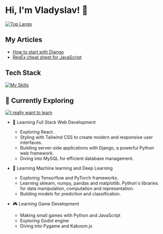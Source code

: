 # Hi, I'm Vladyslav! 👋

[![Top Langs](https://github-readme-stats.vercel.app/api/top-langs/?username=volodyslav&layout=pie)](https://github.com/anuraghazra/github-readme-stats)

## My Articles
- [How to start with Django](https://dev.to/volodyslav/how-to-start-with-django-5cp5)
- [RegEx cheat sheet for JavaScript](https://dev.to/volodyslav/regex-cheat-sheet-for-javascript-6np)

## Tech Stack
[![My Skills](https://skillicons.dev/icons?i=js,html,css,bash,c,django,fastapi,mongodb,mysql,nodejs,postman,postgres,py,react,sklearn,tailwind,tensorflow)](https://skillicons.dev)

## 🌱 Currently Exploring
[![I really want to learn](https://skillicons.dev/icons?i=blender,d3,docker,electron,cs,godot,nextjs,redis,rust,ts,threejs)](https://skillicons.dev)
- 🚀 Learning Full Stack Web Development
  - Exploring React.
  - Styling with Tailwind CSS to create modern and responsive user interfaces.
  - Building server-side applications with Django, a powerful Python web framework.
  - Diving into MySQL for efficient database management.
    
- 🤖 Learning Machine learning and Deep Learning
  - Exploring Tensorflow and PyTorch frameworks.
  - Learning sklearn, numpy, pandas and matplotlib. Python's libraries for data manipulation, computation and representation.
  - Building models for prediction and classification.
 
- 🎮 Learning Game Development
    - Making small games with Python and JavaScript
    - Exploring Godot engine
    - Diving into Pygame and Kaboom.js

